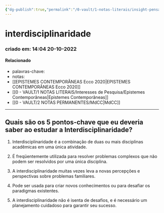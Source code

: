 ```yaml
---
{"dg-publish":true,"permalink":"/0-vault/1-notas-literais/insight-pensamento-e-meditacao/interdisciplinaridade/","dgHomeLink":true,"dgShowLocalGraph":true,"dgShowFileTree":true,"dgEnableSearch":true}
---
```


# interdisciplinaridade
### criado em: 14:04 20-10-2022

#### Relacionado
- palavras-chave: 
- notas:
- [[EPISTEMES CONTEMPORÂNEAS Ecco 2020\|EPISTEMES CONTEMPORÂNEAS Ecco 2020]]
- [[0 - VAULT/1 NOTAS LITERAIS/Interesses de Pesquisa/Epistemes Contemporâneas\|Epistemes Contemporâneas]]
- [[0 - VAULT/2 NOTAS PERMANENTES/MdCC\|MdCC]]
---
## Quais são os 5 pontos-chave que eu deveria saber ao estudar a Interdisciplinaridade?  
  
  
1. Interdisciplinaridade é a combinação de duas ou mais disciplinas acadêmicas em uma única atividade.  
  
2. É freqüentemente utilizada para resolver problemas complexos que não podem ser resolvidos por uma única disciplina.  
  
3. A interdisciplinaridade muitas vezes leva a novas percepções e perspectivas sobre problemas familiares.  
  
4. Pode ser usada para criar novos conhecimentos ou para desafiar os paradigmas existentes.  
  
5. A interdisciplinaridade não é isenta de desafios, e é necessário um planejamento cuidadoso para garantir seu sucesso.  

